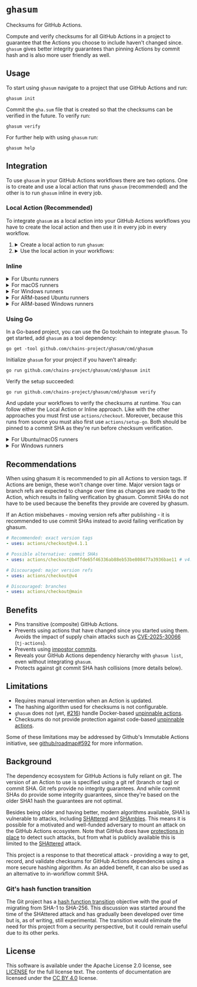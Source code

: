 <!-- SPDX-License-Identifier: CC-BY-4.0 -->

# `ghasum`

Checksums for GitHub Actions.

Compute and verify checksums for all GitHub Actions in a project to guarantee
that the Actions you choose to include haven't changed since. `ghasum` gives
better integrity guarantees than pinning Actions by commit hash and is also more
user friendly as well.

## Usage

To start using `ghasum` navigate to a project that use GitHub Actions and run:

```shell
ghasum init
```

Commit the `gha.sum` file that is created so that the checksums can be verified
in the future. To verify run:

```shell
ghasum verify
```

For further help with using `ghasum` run:

```shell
ghasum help
```

## Integration

To use `ghasum` in your GitHub Actions workflows there are two options. One is
to create and use a local action that runs `ghasum` (recommended) and the other
is to run `ghasum` inline in every job.

### Local Action (Recommended)

To integrate `ghasum` as a local action into your GitHub Actions workflows you
have to create the local action and then use it in every job in every workflow.

1. <details>

   <summary>Create a local action to run <code>ghasum</code>:</summary>

   Create the file `.github/actions/ghasum/action.yml` and copy the following
   content into the file. Then fill in the `ghasum` version and checksums.

   ```yaml
   name: ghasum
   description: Verify checksums of actions

   inputs:
     checksum:
       description: The checksum of the ghasum checksums file
       required: false
       default: 0d9ca91...     # Set the 'checksums-sha512.txt' file's checksum.
     mode:
       description: Whether to 'verify' checksums or just 'install' ghasum
       required: false
       default: verify
     version:
       description: The version of ghasum to use
       required: false
       default: vX.Y.Z         # Set the ghasum version.

   runs:
     using: composite
     steps:
       - name: Validate input 'mode'
         if: inputs.mode != 'verify' && inputs.mode != 'install'
         shell: bash
         env:
           MODE: ${{ inputs.mode }}
         run: |
           echo "mode must be 'verify' or 'install', got: $MODE"
           exit 1

       # Unix
       - name: Initialize ghasum directory
         if: runner.os == 'macOS' || runner.os == 'Linux'
         shell: bash
         run: mkdir -p /tmp/ghasum
       - name: Download ghasum checksums
         if: runner.os == 'macOS' || runner.os == 'Linux'
         shell: bash
         working-directory: /tmp/ghasum
         env:
           CHECKSUM: ${{ inputs.checksum }}
           GH_TOKEN: ${{ github.token }}
           VERSION: ${{ inputs.version }}
         run: |
           ARTIFACT='checksums-sha512.txt'
           gh release download "$VERSION" --repo chains-project/ghasum --pattern "$ARTIFACT"
           echo "$CHECKSUM  $ARTIFACT" | shasum -a 256 -c -

       # Windows
       - name: Initialize ghasum directory
         if: runner.os == 'Windows'
         shell: pwsh
         run: mkdir C:\ghasum
       - name: Download ghasum checksums
         if: runner.os == 'Windows'
         shell: pwsh
         working-directory: C:\ghasum
         env:
           CHECKSUM: ${{ inputs.checksum }}
           GH_TOKEN: ${{ github.token }}
           VERSION: ${{ inputs.version }}
         run: |
           $ARTIFACT = "checksums-sha512.txt"
           gh release download "$env:VERSION" --repo chains-project/ghasum --pattern "$ARTIFACT"
           if ((Get-FileHash -Algorithm SHA256 "$ARTIFACT").Hash -ne "$env:CHECKSUM") {
             Write-Error 'Checksum mismatch!'
             exit 1
           } else {
             Write-Host 'Checksum match'
           }

       # macOS
       - name: Pick the ghasum CLI (amd64)
         if: runner.os == 'macOS' && runner.arch == 'X64'
         id: pick-macos-amd64
         shell: bash
         run: echo 'artifact=ghasum_darwin_amd64.tar.gz' >>"$GITHUB_OUTPUT"
       - name: Pick the ghasum CLI (arm64)
         if: runner.os == 'macOS' && runner.arch == 'ARM64'
         id: pick-macos-arm64
         shell: bash
         run: echo 'artifact=ghasum_darwin_arm64.tar.gz' >>"$GITHUB_OUTPUT"
       - name: Download the ghasum CLI
         if: runner.os == 'macOS'
         shell: bash
         working-directory: /tmp/ghasum
         env:
           ARTIFACT: ${{ steps.pick-macos-amd64.outputs.artifact || steps.pick-macos-arm64.outputs.artifact }}
           GH_TOKEN: ${{ github.token }}
           VERSION: ${{ inputs.version }}
         run: |
           gh release download "$VERSION" --repo chains-project/ghasum --pattern "$ARTIFACT"
           shasum --check --ignore-missing checksums-sha512.txt
           tar -xf "$ARTIFACT"
       - name: Verify the action checksums
         if: runner.os == 'macOS' && inputs.mode == 'verify'
         shell: bash
         env:
           JOB: ${{ github.job }}
           WORKFLOW: ${{ github.workflow_ref }}
         run: |
           WORKFLOW=$(echo "$WORKFLOW" | cut -d '@' -f 1 | cut -d '/' -f 3-5)
           /tmp/ghasum/ghasum verify -cache /Users/runner/work/_actions -no-evict -offline "$WORKFLOW:$JOB"

       # Linux
       - name: Pick the ghasum CLI (amd64)
         if: runner.os == 'Linux' && runner.arch == 'X64'
         id: pick-linux-amd64
         shell: bash
         run: echo 'artifact=ghasum_linux_amd64.tar.gz' >>"$GITHUB_OUTPUT"
       - name: Pick the ghasum CLI (arm64)
         if: runner.os == 'Linux' && runner.arch == 'ARM64'
         id: pick-linux-arm64
         shell: bash
         run: echo 'artifact=ghasum_linux_arm64.tar.gz' >>"$GITHUB_OUTPUT"
       - name: Download the ghasum CLI
         if: runner.os == 'Linux'
         shell: bash
         working-directory: /tmp/ghasum
         env:
           ARTIFACT: ${{ steps.pick-linux-amd64.outputs.artifact || steps.pick-linux-arm64.outputs.artifact }}
           GH_TOKEN: ${{ github.token }}
           VERSION: ${{ inputs.version }}
         run: |
           gh release download "$VERSION" --repo chains-project/ghasum --pattern "$ARTIFACT"
           shasum --check --ignore-missing checksums-sha512.txt
           tar -xf "$ARTIFACT"
       - name: Verify the action checksums
         if: runner.os == 'Linux' && inputs.mode == 'verify'
         shell: bash
         env:
           JOB: ${{ github.job }}
           WORKFLOW: ${{ github.workflow_ref }}
         run: |
           WORKFLOW=$(echo "$WORKFLOW" | cut -d '@' -f 1 | cut -d '/' -f 3-5)
           /tmp/ghasum/ghasum verify -cache /home/runner/work/_actions -no-evict -offline "$WORKFLOW:$JOB"

       # Windows
       - name: Pick the ghasum CLI (amd64)
         if: runner.os == 'Windows' && runner.arch == 'X64'
         id: pick-windows-amd64
         shell: pwsh
         run: |
           'artifact=ghasum_windows_amd64.zip' >>"$env:GITHUB_OUTPUT"
       - name: Pick the ghasum CLI (arm64)
         if: runner.os == 'Windows' && runner.arch == 'ARM64'
         id: pick-windows-arm64
         shell: pwsh
         run: |
           'artifact=ghasum_windows_arm64.zip' >>"$env:GITHUB_OUTPUT"
       - name: Download the ghasum CLI
         if: runner.os == 'Windows'
         shell: pwsh
         working-directory: C:\ghasum
         env:
           ARTIFACT: ${{ steps.pick-windows-amd64.outputs.artifact || steps.pick-windows-arm64.outputs.artifact }}
           GH_TOKEN: ${{ github.token }}
           VERSION: ${{ inputs.version }}
         run: |
           gh release download "$env:VERSION" --repo chains-project/ghasum --pattern "$env:ARTIFACT"
           $line = Get-Content checksums-sha512.txt | Where-Object { $_ -match "\b$env:ARTIFACT$" }
           if (-not $line) {
             Write-Error 'Checksum missing'
             exit 2
           } else {
             if ($line -match "^([a-fA-F0-9]+)  $env:ARTIFACT$") {
               $want = $matches[1]
               $got = (Get-FileHash -Path $env:ARTIFACT -Algorithm SHA512).Hash
               if ($got.ToLower() -ne $want.ToLower()) {
                 Write-Error 'Checksum mismatch'
                 exit 1
               } else {
                 Write-Host 'Checksum match'
                 Expand-Archive -Path "$env:ARTIFACT" -DestinationPath .
               }
             } else {
               Write-Error 'Checksums malformed'
               exit 2
             }
           }
       - name: Verify the action checksums
         if: runner.os == 'Windows' && inputs.mode == 'verify'
         shell: pwsh
         env:
           JOB: ${{ github.job }}
           WORKFLOW: ${{ github.workflow_ref }}
         run: |
           $WorkflowParts = $env:WORKFLOW -split '@'
           $WorkflowPath = ($WorkflowParts[0] -split '/')[2..4] -join '/'
           if (Test-Path -Path 'C:\a\_actions') {
             C:\ghasum\ghasum.exe verify -cache C:\a\_actions -no-evict -offline "${WorkflowPath}:$env:JOB"
           } else {
             C:\ghasum\ghasum.exe verify -cache D:\a\_actions -no-evict -offline "${WorkflowPath}:$env:JOB"
           }

       # Expose
       - name: Expose ghasum binary
         if: runner.os == 'macOS' || runner.os == 'Linux'
         shell: bash
         run: echo '/tmp/ghasum' >>"$GITHUB_PATH"
       - name: Expose ghasum.exe binary
         if: runner.os == 'Windows'
         shell: pwsh
         run: echo 'C:\ghasum' >>"$GITHUB_PATH"
   ```

   </details>

2. <details>

   <summary>Use the local action in your workflows:</summary>

   ```yaml
   jobs:
     example:
       steps:
       # The repository has to be checked out before verifying checksums because
       #  it requires access to the content in .github/workflows. Because this
       #  action is run before the checksums are verified it should be pinned to
       #  a commit SHA.
       - name: Checkout repository
         uses: actions/checkout@11bd71901bbe5b1630ceea73d27597364c9af683 # v4.2.2

       # Verify the checksums with ghasum through the local action.
       - name: Verify action checksums
         uses: ./.github/actions/ghasum

       # The rest of your job ...
   ```

   </details>

### Inline

<details>

<summary>For Ubuntu runners</summary>

```yaml
job:
  runs-on: ubuntu-24.04 # Also 'ubuntu-latest'
  steps:
  # The repository has to be checked out before verifying checksums because it
  #  requires access to the content in .github/workflows. Because this action is
  #  run before the checksums are verified it should be pinned to a commit SHA.
  - name: Checkout repository
    uses: actions/checkout@11bd71901bbe5b1630ceea73d27597364c9af683 # v4.2.2

  # Verify the action checksums with ghasum.
  - name: Verify action checksums
    env:
      VERSION: vX.Y.Z                # Set the ghasum version.
      CHECKSUM: f5f2ff0...           # Set the ghasum binary checksum.
      GH_TOKEN: ${{ github.token }}  # Required for the GitHub CLI (`gh`).
      JOB: ${{ github.job }}
      WORKFLOW: ${{ github.workflow_ref }}
    run: |
      # Download the ghasum CLI
      ARTIFACT="ghasum_linux_amd64.tar.gz"
      gh release download "${VERSION}" --repo chains-project/ghasum --pattern "${ARTIFACT}"
      echo "${CHECKSUM}  ${ARTIFACT}" | shasum -a 512 -c -
      tar -xf "${ARTIFACT}"

      # Verify the action checksums
      WORKFLOW=$(echo "${WORKFLOW}" | cut -d '@' -f 1 | cut -d '/' -f 3-5)
      ./ghasum verify -cache /home/runner/work/_actions -no-evict -offline "${WORKFLOW}:${JOB}"

  # The rest of your job ...
```

</details>

<details>

<summary>For macOS runners</summary>

For newer ARM-based runners:

```yaml
job:
  runs-on: macos-15 # Also 'macos-latest'
  steps:
  # The repository has to be checked out before verifying checksums because it
  #  requires access to the content in .github/workflows. Because this action is
  #  run before the checksums are verified it should be pinned to a commit SHA.
  - name: Checkout repository
    uses: actions/checkout@11bd71901bbe5b1630ceea73d27597364c9af683 # v4.2.2

  # Verify the action checksums with ghasum.
  - name: Verify action checksums
    env:
      VERSION: vX.Y.Z                # Set the ghasum version.
      CHECKSUM: 94a5919...           # Set the ghasum binary checksum.
      GH_TOKEN: ${{ github.token }}  # Required for the GitHub CLI (`gh`).
      JOB: ${{ github.job }}
      WORKFLOW: ${{ github.workflow_ref }}
    run: |
      # Download the ghasum CLI
      ARTIFACT="ghasum_darwin_arm64.tar.gz"
      gh release download "${VERSION}" --repo chains-project/ghasum --pattern "${ARTIFACT}"
      echo "${CHECKSUM}  ${ARTIFACT}" | shasum -a 512 -c -
      tar -xf "${ARTIFACT}"

      # Verify the action checksums
      WORKFLOW=$(echo "${WORKFLOW}" | cut -d '@' -f 1 | cut -d '/' -f 3-5)
      ./ghasum verify -cache /Users/runner/work/_actions -no-evict -offline "${WORKFLOW}:${JOB}"

  # The rest of your job ...
```

For older Intel-based runners:

```yaml
job:
  runs-on: macos-13
  steps:
  # The repository has to be checked out before verifying checksums because it
  #  requires access to the content in .github/workflows. Because this action is
  #  run before the checksums are verified it should be pinned to a commit SHA.
  - name: Checkout repository
    uses: actions/checkout@11bd71901bbe5b1630ceea73d27597364c9af683 # v4.2.2

  # Verify the action checksums with ghasum.
  - name: Verify action checksums
    env:
      VERSION: vX.Y.Z                # Set the ghasum version.
      CHECKSUM: 3414193...           # Set the ghasum binary checksum.
      GH_TOKEN: ${{ github.token }}  # Required for the GitHub CLI (`gh`).
      JOB: ${{ github.job }}
      WORKFLOW: ${{ github.workflow_ref }}
    run: |
      # Download the ghasum CLI
      ARTIFACT="ghasum_darwin_amd64.tar.gz"
      gh release download "${VERSION}" --repo chains-project/ghasum --pattern "${ARTIFACT}"
      echo "${CHECKSUM}  ${ARTIFACT}" | shasum -a 512 -c -
      tar -xf "${ARTIFACT}"

      # Verify the action checksums
      WORKFLOW=$(echo "${WORKFLOW}" | cut -d '@' -f 1 | cut -d '/' -f 3-5)
      ./ghasum verify -cache /Users/runner/work/_actions -no-evict -offline "${WORKFLOW}:${JOB}"

  # The rest of your job ...
```

</details>

<details>

<summary>For Windows runners</summary>

```yaml
job:
  runs-on: windows-2025 # Also 'windows-latest'
  steps:
  # The repository has to be checked out before verifying checksums because it
  #  requires access to the content in .github/workflows. Because this action is
  #  run before the checksums are verified it should be pinned to a commit SHA.
  - name: Checkout repository
    uses: actions/checkout@11bd71901bbe5b1630ceea73d27597364c9af683 # v4.2.2

  # Verify the action checksums with ghasum.
  - name: Verify action checksums
    env:
      VERSION: vX.Y.Z                # Set the ghasum version.
      CHECKSUM: e3d49db...           # Set the ghasum binary checksum.
      GH_TOKEN: ${{ github.token }}  # Required for the GitHub CLI (`gh`).
      JOB: ${{ github.job }}
      WORKFLOW: ${{ github.workflow_ref }}
    run: |
      # Download the ghasum CLI
      $ARTIFACT = "ghasum_windows_amd64.zip"
      gh release download "$env:VERSION" --repo chains-project/ghasum --pattern "$ARTIFACT"
      if ((Get-FileHash -Algorithm SHA512 "$ARTIFACT").Hash -ne $env:CHECKSUM) {
          Write-Error "Checksum mismatch!"
          exit 1
      }
      Expand-Archive -Path "$ARTIFACT" -DestinationPath .

      # Verify the action checksums
      $WorkflowParts = $env:WORKFLOW -split '@'
      $WorkflowPath = ($WorkflowParts[0] -split '/')[2..4] -join '/'
      .\ghasum.exe verify -cache C:\a\_actions -no-evict -offline "${WorkflowPath}:${env:JOB}"

  # The rest of your job ...
```

</details>

<details>

<summary>For ARM-based Ubuntu runners</summary>

```yaml
job:
  runs-on: ubuntu-24.04-arm
  steps:
  # The repository has to be checked out before verifying checksums because it
  #  requires access to the content in .github/workflows. Because this action is
  #  run before the checksums are verified it should be pinned to a commit SHA.
  - name: Checkout repository
    uses: actions/checkout@11bd71901bbe5b1630ceea73d27597364c9af683 # v4.2.2

  # Verify the action checksums with ghasum.
  - name: Verify action checksums
    env:
      VERSION: vX.Y.Z                # Set the ghasum version.
      CHECKSUM: 8a5c3d8...           # Set the ghasum binary checksum.
      GH_TOKEN: ${{ github.token }}  # Required for the GitHub CLI (`gh`).
      JOB: ${{ github.job }}
      WORKFLOW: ${{ github.workflow_ref }}
    run: |
      # Download the ghasum CLI
      ARTIFACT="ghasum_linux_arm64.tar.gz"
      gh release download "${VERSION}" --repo chains-project/ghasum --pattern "${ARTIFACT}"
      echo "${CHECKSUM}  ${ARTIFACT}" | shasum -a 512 -c -
      tar -xf "${ARTIFACT}"

      # Verify the action checksums
      WORKFLOW=$(echo "${WORKFLOW}" | cut -d '@' -f 1 | cut -d '/' -f 3-5)
      ./ghasum verify -cache /home/runner/work/_actions -no-evict -offline "${WORKFLOW}:${JOB}"

  # The rest of your job ...
```

</details>

<details>

<summary>For ARM-based Windows runners</summary>

```yaml
job:
  runs-on: windows-11-arm
  steps:
  # The repository has to be checked out before verifying checksums because it
  #  requires access to the content in .github/workflows. Because this action is
  #  run before the checksums are verified it should be pinned to a commit SHA.
  - name: Checkout repository
    uses: actions/checkout@11bd71901bbe5b1630ceea73d27597364c9af683 # v4.2.2

  # Verify the action checksums with ghasum.
  - name: Verify action checksums
    env:
      VERSION: vX.Y.Z                # Set the ghasum version.
      CHECKSUM: 3114a13...           # Set the ghasum binary checksum.
      GH_TOKEN: ${{ github.token }}  # Required for the GitHub CLI (`gh`).
      JOB: ${{ github.job }}
      WORKFLOW: ${{ github.workflow_ref }}
    run: |
      # Download the ghasum CLI
      $ARTIFACT = "ghasum_windows_arm64.zip"
      gh release download "$env:VERSION" --repo chains-project/ghasum --pattern "$ARTIFACT"
      if ((Get-FileHash -Algorithm SHA512 "$ARTIFACT").Hash -ne $env:CHECKSUM) {
          Write-Error "Checksum mismatch!"
          exit 1
      }
      Expand-Archive -Path "$ARTIFACT" -DestinationPath .

      # Verify the action checksums
      $WorkflowParts = $env:WORKFLOW -split '@'
      $WorkflowPath = ($WorkflowParts[0] -split '/')[2..4] -join '/'
      .\ghasum.exe verify -cache C:\a\_actions -no-evict -offline "${WorkflowPath}:${env:JOB}"

  # The rest of your job ...
```

</details>

### Using Go

In a Go-based project, you can use the Go toolchain to integrate `ghasum`. To
get started, add `ghasum` as a tool dependency:

```shell
go get -tool github.com/chains-project/ghasum/cmd/ghasum
```

Initialize `ghasum` for your project if you haven't already:

```shell
go run github.com/chains-project/ghasum/cmd/ghasum init
```

Verify the setup succeeded:

```shell
go run github.com/chains-project/ghasum/cmd/ghasum verify
```

And update your workflows to verify the checksums at runtime. You can follow
either the Local Action or Inline approach. Like with the other approaches you
must first use `actions/checkout`. Moreover, because this runs from source you
must also first use `actions/setup-go`. Both should be pinned to a commit SHA as
they're run before checksum verification.

<details>

<summary>For Ubuntu/macOS runners</summary>

```yaml
- uses: actions/checkout # @commit-sha
- uses: actions/setup-go # @commit-sha
- name: Verify action checksums
  env:
    JOB: ${{ github.job }}
    WORKFLOW: ${{ github.workflow_ref }}
  run: |
    WORKFLOW=$(echo "${WORKFLOW}" | cut -d '@' -f 1 | cut -d '/' -f 3-5)
    go run github.com/chains-project/ghasum/cmd/ghasum verify \
      -cache /home/runner/work/_actions -no-evict -offline "${WORKFLOW}:${JOB}"
```

</details>

<details>

<summary>For Windows runners</summary>

```yaml
- uses: actions/checkout # @commit-sha
- uses: actions/setup-go # @commit-sha
- name: Verify action checksums
  env:
    JOB: ${{ github.job }}
    WORKFLOW: ${{ github.workflow_ref }}
  run: |
    $WorkflowParts = $env:WORKFLOW -split '@'
    $WorkflowPath = ($WorkflowParts[0] -split '/')[2..4] -join '/'
    go run github.com/chains-project/ghasum/cmd/ghasum verify \
      -cache C:\a\_actions -no-evict -offline "${WorkflowPath}:${env:JOB}"
```

</details>

## Recommendations

When using ghasum it is recommended to pin all Actions to version tags. If
Actions are benign, these won't change over time. Major version tags or branch
refs are expected to change over time as changes are made to the Action, which
results in failing verification by ghasum. Commit SHAs do not have to be used
because the benefits they provide are covered by ghasum.

If an Action misbehaves - moving version refs after publishing - it is
recommended to use commit SHAs instead to avoid failing verification by ghasum.

```yaml
# Recommended: exact version tags
- uses: actions/checkout@v4.1.1

# Possible alternative: commit SHAs
- uses: actions/checkout@b4ffde65f46336ab88eb53be808477a3936bae11 # v4.1.1

# Discouraged: major version refs
- uses: actions/checkout@v4

# Discouraged: branches
- uses: actions/checkout@main
```

## Benefits

- Pins transitive (composite) GitHub Actions.
- Prevents using actions that have changed since you started using them. Avoids
  the impact of supply chain attacks such as [CVE-2025-30066] (`tj-actions`).
- Prevents using [impostor commits].
- Reveals your GitHub Actions dependency hierarchy with `ghasum list`, even
  without integrating `ghasum`.
- Protects against git commit SHA hash collisions (more details below).

[impostor commits]: https://www.chainguard.dev/unchained/what-the-fork-imposter-commits-in-github-actions-and-ci-cd
[CVE-2025-30066]: https://github.com/advisories/GHSA-mrrh-fwg8-r2c3

## Limitations

- Requires manual intervention when an Action is updated.
- The hashing algorithm used for checksums is not configurable.
- `ghasum` does not (yet, [#216]) handle Docker-based [unpinnable actions].
- Checksums do not provide protection against code-based [unpinnable actions].

Some of these limitations may be addressed by Github's Immutable Actions
initiative, see [github/roadmap#592] for more information.

[#216]: https://github.com/chains-project/ghasum/issues/216
[github/roadmap#592]: https://github.com/github/roadmap/issues/592
[unpinnable actions]: https://www.paloaltonetworks.com/blog/prisma-cloud/unpinnable-actions-github-security/

## Background

The dependency ecosystem for GitHub Actions is fully reliant on git. The version
of an Action to use is specified using a git ref (branch or tag) or commit SHA.
Git refs provide no integrity guarantees. And while commit SHAs do provide some
integrity guarantees, since they're based on the older SHA1 hash the guarantees
are not optimal.

Besides being older and having better, modern algorithms available, SHA1 is
vulnerable to attacks, including [SHAttered] and [SHAmbles]. This means it is
possible for a motivated and well-funded adversary to mount an attack on the
GitHub Actions ecosystem. Note that GitHub does have [protections in place] to
detect such attacks, but from what is publicly available this is limited to the
[SHAttered] attack.

This project is a response to that theoretical attack - providing a way to get,
record, and validate checksums for GitHub Actions dependencies using a more
secure hashing algorithm. As an added benefit, it can also be used as an
alternative to in-workflow commit SHA.

[protections in place]: https://github.blog/2017-03-20-sha-1-collision-detection-on-github-com/
[shattered]: https://shattered.io/
[shambles]: https://sha-mbles.github.io/

### Git's hash function transition

The Git project has a [hash function transition] objective with the goal of
migrating from SHA-1 to SHA-256. This discussion was started around the time of
the SHAttered attack and has gradually been developed over time but is, as of
writing, still experimental. The transition would eliminate the need for this
project from a security perspective, but it could remain useful due to its other
perks.

[hash function transition]: https://git-scm.com/docs/hash-function-transition

## License

This software is available under the Apache License 2.0 license, see [LICENSE]
for the full license text. The contents of documentation are licensed under the
[CC BY 4.0] license.

[cc by 4.0]: https://creativecommons.org/licenses/by/4.0/
[LICENSE]: ./LICENSE
